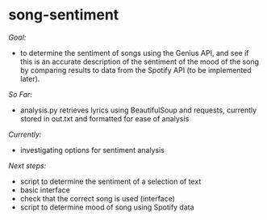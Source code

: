 # song-sentiment

*Goal:*
- to determine the sentiment of songs using the Genius API, and see if this is an accurate description of the sentiment of the mood of the song by comparing results to data from the Spotify API (to be implemented later).

*So Far:*
- analysis.py retrieves lyrics using BeautifulSoup and requests, currently stored in out.txt and formatted for ease of analysis

*Currently:* 
- investigating options for sentiment analysis

*Next steps:*
- script to determine the sentiment of a selection of text
- basic interface
- check that the correct song is used (interface)
- script to determine mood of song using Spotify data
